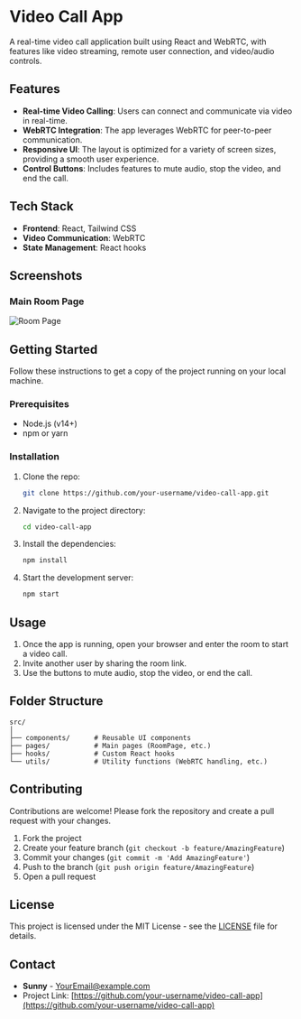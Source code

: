 
# Video Call App

A real-time video call application built using React and WebRTC, with features like video streaming, remote user connection, and video/audio controls.

## Features

- **Real-time Video Calling**: Users can connect and communicate via video in real-time.
- **WebRTC Integration**: The app leverages WebRTC for peer-to-peer communication.
- **Responsive UI**: The layout is optimized for a variety of screen sizes, providing a smooth user experience.
- **Control Buttons**: Includes features to mute audio, stop the video, and end the call.
  
## Tech Stack

- **Frontend**: React, Tailwind CSS
- **Video Communication**: WebRTC
- **State Management**: React hooks

## Screenshots

### Main Room Page
![Room Page](path_to_screenshot)

## Getting Started

Follow these instructions to get a copy of the project running on your local machine.

### Prerequisites

- Node.js (v14+)
- npm or yarn

### Installation

1. Clone the repo:

   ```bash
   git clone https://github.com/your-username/video-call-app.git
   ```

2. Navigate to the project directory:

   ```bash
   cd video-call-app
   ```

3. Install the dependencies:

   ```bash
   npm install
   ```

4. Start the development server:

   ```bash
   npm start
   ```

## Usage

1. Once the app is running, open your browser and enter the room to start a video call.
2. Invite another user by sharing the room link.
3. Use the buttons to mute audio, stop the video, or end the call.

## Folder Structure

```
src/
│
├── components/      # Reusable UI components
├── pages/           # Main pages (RoomPage, etc.)
├── hooks/           # Custom React hooks
└── utils/           # Utility functions (WebRTC handling, etc.)
```

## Contributing

Contributions are welcome! Please fork the repository and create a pull request with your changes.

1. Fork the project
2. Create your feature branch (`git checkout -b feature/AmazingFeature`)
3. Commit your changes (`git commit -m 'Add AmazingFeature'`)
4. Push to the branch (`git push origin feature/AmazingFeature`)
5. Open a pull request

## License

This project is licensed under the MIT License - see the [LICENSE](LICENSE) file for details.

## Contact

- **Sunny** - [YourEmail@example.com](mailto:YourEmail@example.com)
- Project Link: [https://github.com/your-username/video-call-app](https://github.com/your-username/video-call-app)
